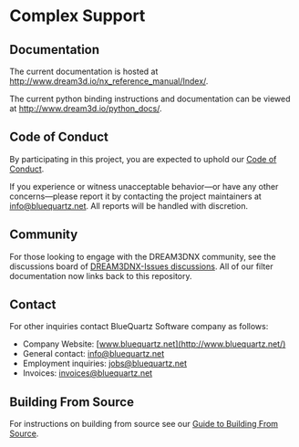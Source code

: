 # Complex Support #

## Documentation ##

The current documentation is hosted at <http://www.dream3d.io/nx_reference_manual/Index/>.

The current python binding instructions and documentation can be viewed at <http://www.dream3d.io/python_docs/>.

## Code of Conduct ##

By participating in this project, you are expected to uphold our [Code of Conduct](/CODE_OF_CONDUCT.md).

If you experience or witness unacceptable behavior—or have any other concerns—please report it by contacting the project maintainers at [info@bluequartz.net](mailto:info@bluequartz.net). All reports will be handled with discretion.

## Community ##

For those looking to engage with the DREAM3DNX community, see the discussions board of [DREAM3DNX-Issues discussions](https://github.com/BlueQuartzSoftware/DREAM3DNX-Issues/discussions). All of our filter documentation now links back to this repository.

## Contact ##

For other inquiries contact BlueQuartz Software company as follows:

- Company Website: [www.bluequartz.net](http://www.bluequartz.net/)
- General contact: [info@bluequartz.net](mailto:info@bluequartz.net)
- Employment inquiries: [jobs@bluequartz.net](mailto:jobs@bluequartz.net)
- Invoices: [invoices@bluequartz.net](mailto:invoices@bluequartz.net)

## Building From Source ##

For instructions on building from source see our [Guide to Building From Source](/docs/Build_From_Source.md).

